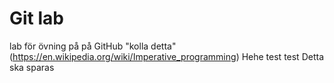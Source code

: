 # Git lab 
lab för övning på på GitHub 
"kolla detta"(https://en.wikipedia.org/wiki/Imperative_programming)
Hehe 
test test
Detta ska sparas